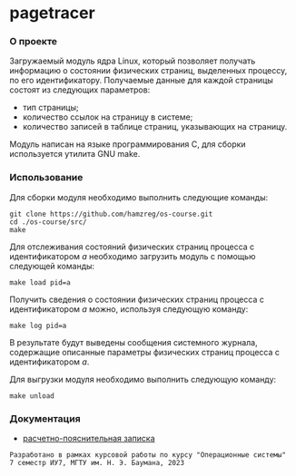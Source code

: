 # pagetracer

### О проекте

Загружаемый модуль ядра Linux, который позволяет получать информацию о состоянии физических страниц, выделенных процессу, по его идентификатору. Получаемые данные для каждой страницы состоят из следующих параметров:

* тип страницы;
* количество ссылок на страницу в системе;
* количество записей в таблице страниц, указывающих на страницу.

Модуль написан на языке программирования C, для сборки используется утилита GNU make.

### Использование

Для сборки модуля необходимо выполнить следующие команды:

```
git clone https://github.com/hamzreg/os-course.git
cd ./os-course/src/
make
```

Для отслеживания состояний физических страниц процесса с идентификатором *a* необходимо загрузить модуль с помощью следующей команды:

```
make load pid=a
```

Получить сведения о состоянии физических страниц процесса с идентификатором *a* можно, используя следующую команду:

```
make log pid=a
```

В результате будут выведены сообщения системного журнала, содержащие описанные параметры физических страниц процесса с идентификатором *a*.

Для выгрузки модуля необходимо выполнить следующую команду:

```
make unload
```

### Документация

* [расчетно-пояснительная записка](https://drive.google.com/file/d/19z0J9cRtLQk6l1yoA2Z_LAl3j-Lr_Etd/view?usp=sharing "расчетно-пояснительная записка")

```
Разработано в рамках курсовой работы по курсу "Операционные системы"
7 семестр ИУ7, МГТУ им. Н. Э. Баумана, 2023
```